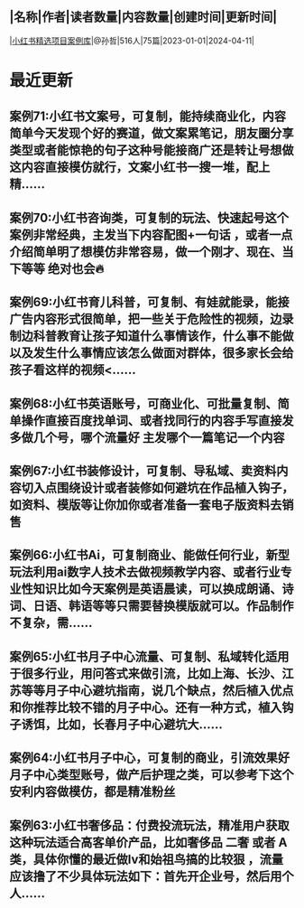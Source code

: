 |名称|作者|读者数量|内容数量|创建时间|更新时间|
---
|[小红书精选项目案例库](https://xiaobot.net/p/S7?refer=0b133df9-27dc-423b-8101-639049001c13)|@孙哲|516人|75篇|2023-01-01|2024-04-11|

# 最近更新
## 案例71:小红书文案号，可复制，能持续商业化，内容简单今天发现个好的赛道，做文案累笔记，朋友圈分享类型或者能惊艳的句子这种号能接商广还是转让号想做这内容直接模仿就行，文案小红书一搜一堆，配上精......
## 案例70:小红书咨询类，可复制的玩法、快速起号这个案例非常经典，主发当下内容配图+一句话 ，或者一点介绍简单明了想模仿非常容易，做一个刚才、现在、当下等等 绝对也会🔥
## 案例69:小红书育儿科普，可复制、有娃就能录，能接广告内容形式很简单，把一些关于危险性的视频，边录制边科普教育让孩子知道什么事情该作，什么事不能做以及发生什么事情应该怎么做面对群体，很多家长会给孩子看这样的视频<......
## 案例68:小红书英语账号，可商业化、可批量复制、简单操作直接百度找单词、或者找同行的内容手写直接发多做几个号，哪个流量好 主发哪个一篇笔记一个内容
## 案例67:小红书装修设计，可复制、导私域、卖资料内容切入点围绕设计或者装修如何避坑在作品植入钩子，如资料、模版等让你加你或者准备一套电子版资料去销售
## 案例66:小红书Ai，可复制商业、能做任何行业，新型玩法利用ai数字人技术去做视频教学内容、或者行业专业性知识比如今天案例是英语晨读，可以换成朗诵、诗词、日语、韩语等等只需要替换模版就可以。作品制作不复杂，需......
## 案例65:小红书月子中心流量、可复制、私域转化适用于很多行业，用问答式来做引流，比如上海、长沙、江苏等等月子中心避坑指南，说几个缺点，然后植入优点和你推荐比较不错的月子中心。还有一种方式，植入钩子诱饵，比如，长春月子中心避坑大......
## 案例64:小红书月子中心，可复制的商业，引流效果好月子中心类型账号，做产后护理之类，可以参考下这个安利内容做模仿，都是精准粉丝
## 案例63:小红书奢侈品：付费投流玩法，精准用户获取这种玩法适合高客单价产品，比如奢侈品 二奢 或者 A类，具体你懂的最近做lv和始祖鸟搞的比较狠 ，流量应该撸了不少具体玩法如下：首先开企业号，然后用个人......

